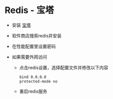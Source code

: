 # Redis - 宝塔

- 安装 [宝塔](https://www.bt.cn/new/download.html)
- 软件商店搜索redis并安装

- 在性能配置里设置密码

- 如果需要外网访问

  - 点击redis设置，选择配置文件并修改以下内容

      ```
      bind 0.0.0.0
      protected-mode no
      ```
  
  - 重启redis服务